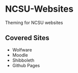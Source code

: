 # NCSU-Websites
Theming for NCSU websites

## Covered Sites
 - Wolfware
 - Moodle
 - Shibboleth
 - Github Pages

